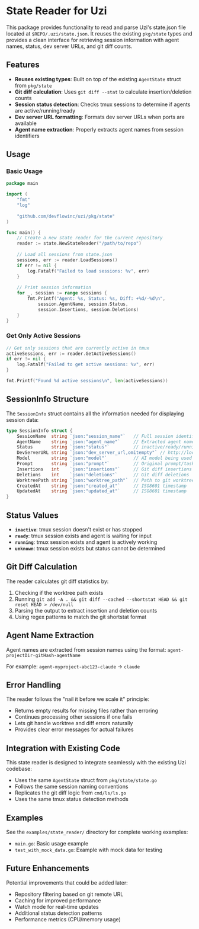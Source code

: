 # State Reader for Uzi

This package provides functionality to read and parse Uzi's state.json file located at `$REPO/.uzi/state.json`. It reuses the existing `pkg/state` types and provides a clean interface for retrieving session information with agent names, status, dev server URLs, and git diff counts.

## Features

- **Reuses existing types**: Built on top of the existing `AgentState` struct from `pkg/state`
- **Git diff calculation**: Uses `git diff --stat` to calculate insertion/deletion counts
- **Session status detection**: Checks tmux sessions to determine if agents are active/running/ready
- **Dev server URL formatting**: Formats dev server URLs when ports are available
- **Agent name extraction**: Properly extracts agent names from session identifiers

## Usage

### Basic Usage

```go
package main

import (
    "fmt"
    "log"
    
    "github.com/devflowinc/uzi/pkg/state"
)

func main() {
    // Create a new state reader for the current repository
    reader := state.NewStateReader("/path/to/repo")
    
    // Load all sessions from state.json
    sessions, err := reader.LoadSessions()
    if err != nil {
        log.Fatalf("Failed to load sessions: %v", err)
    }
    
    // Print session information
    for _, session := range sessions {
        fmt.Printf("Agent: %s, Status: %s, Diff: +%d/-%d\n",
            session.AgentName, session.Status, 
            session.Insertions, session.Deletions)
    }
}
```

### Get Only Active Sessions

```go
// Get only sessions that are currently active in tmux
activeSessions, err := reader.GetActiveSessions()
if err != nil {
    log.Fatalf("Failed to get active sessions: %v", err)
}

fmt.Printf("Found %d active sessions\n", len(activeSessions))
```

## SessionInfo Structure

The `SessionInfo` struct contains all the information needed for displaying session data:

```go
type SessionInfo struct {
    SessionName  string `json:"session_name"`   // Full session identifier
    AgentName    string `json:"agent_name"`     // Extracted agent name
    Status       string `json:"status"`         // inactive/ready/running/unknown
    DevServerURL string `json:"dev_server_url,omitempty"` // http://localhost:PORT
    Model        string `json:"model"`          // AI model being used
    Prompt       string `json:"prompt"`         // Original prompt/task
    Insertions   int    `json:"insertions"`     // Git diff insertions
    Deletions    int    `json:"deletions"`      // Git diff deletions
    WorktreePath string `json:"worktree_path"`  // Path to git worktree
    CreatedAt    string `json:"created_at"`     // ISO8601 timestamp
    UpdatedAt    string `json:"updated_at"`     // ISO8601 timestamp
}
```

## Status Values

- **`inactive`**: tmux session doesn't exist or has stopped
- **`ready`**: tmux session exists and agent is waiting for input
- **`running`**: tmux session exists and agent is actively working
- **`unknown`**: tmux session exists but status cannot be determined

## Git Diff Calculation

The reader calculates git diff statistics by:

1. Checking if the worktree path exists
2. Running `git add -A . && git diff --cached --shortstat HEAD && git reset HEAD > /dev/null`
3. Parsing the output to extract insertion and deletion counts
4. Using regex patterns to match the git shortstat format

## Agent Name Extraction

Agent names are extracted from session names using the format:
`agent-projectDir-gitHash-agentName`

For example: `agent-myproject-abc123-claude` → `claude`

## Error Handling

The reader follows the "nail it before we scale it" principle:

- Returns empty results for missing files rather than erroring
- Continues processing other sessions if one fails
- Lets git handle worktree and diff errors naturally
- Provides clear error messages for actual failures

## Integration with Existing Code

This state reader is designed to integrate seamlessly with the existing Uzi codebase:

- Uses the same `AgentState` struct from `pkg/state/state.go`
- Follows the same session naming conventions
- Replicates the git diff logic from `cmd/ls/ls.go`
- Uses the same tmux status detection methods

## Examples

See the `examples/state_reader/` directory for complete working examples:

- `main.go`: Basic usage example
- `test_with_mock_data.go`: Example with mock data for testing

## Future Enhancements

Potential improvements that could be added later:

- Repository filtering based on git remote URL
- Caching for improved performance
- Watch mode for real-time updates
- Additional status detection patterns
- Performance metrics (CPU/memory usage)
